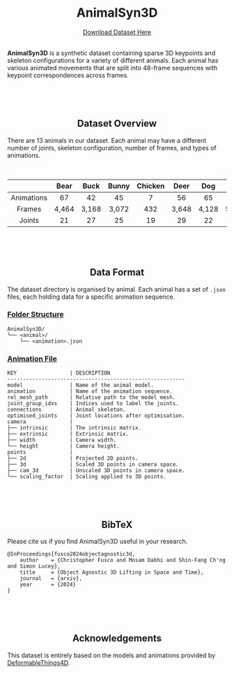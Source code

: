 <div align="center">

  # AnimalSyn3D 

</div>

<div align="center">
  <a href="https://github.com/CJcool06/AnimalSyn3D/releases">Download Dataset Here</a>
</div>
<br />

**AnimalSyn3D** is a synthetic dataset containing sparse 3D keypoints and skeleton configurations for a variety of different animals. Each animal has various animated movements that are split into 48-frame sequences with keypoint correspondences across frames.

<!--
**\<Put main graphic here\>**  
-->

<br />
<div align="center" style="padding-top: 30px;">

  ## Dataset Overview

</div>

There are 13 animals in our dataset. Each animal may have a different number of joints, skeleton configuration, number of frames, and types of animations.

<br />

<div align="center">

  |  | Bear | Buck | Bunny | Chicken | Deer | Dog | Elk | Fox | Moose | Puma | Rabbit | Raccoon | Tiger | Total |
  | :-: | :-: | :-: | :-: | :-: | :-: | :-: | :-: | :-: | :-: | :-: | :-: | :-: | :-: | :-: |
  | Animations | 67 | 42 | 45 | 7 | 56 | 65 | 67 | 37 | 59 | 68 | 45 | 54 | 66 | 678 |
  | Frames | 4,464 | 3,168 | 3,072 | 432 | 3,648 | 4,128 | 5,328 | 2,304 | 3,792 | 5,808 | 3,072 | 4,176 | 4,992 | 48,384 |
  | Joints | 21 | 27 | 25 | 19 | 29 | 22 | 26 | 26 | 29 | 26 | 25 | 28 | 27 | 330 |

</div>
<br />


<div align="center" style="padding-top: 30px;">

  ## Data Format 

</div>
<!-- <br /> -->

The dataset directory is organised by animal. Each animal has a set of `.json` files, each holding data for a specific animation sequence.

### <u>Folder Structure</u>
```
AnimalSyn3D/
└── <animal>/
    └── <animation>.json
```


### <u>Animation File</u>
```
KEY                 | DESCRIPTION
---------------------------------------------------------
model               | Name of the animal model.
animation           | Name of the animation sequence.
rel_mesh_path       | Relative path to the model mesh.
joint_group_idxs    | Indices used to label the joints.
connections         | Animal skeleton.
optimised_joints    | Joint locations after optimisation.
camera              | 
├── intrinsic       | The intrinsic matrix.
├── extrinsic       | Extrinsic matrix.
├── width           | Camera width.
└── height          | Camera height.
points              | 
├── 2d              | Projected 2D points.
├── 3d              | Scaled 3D points in camera space.
├── cam_3d          | Unscaled 3D points in camera space.
└── scaling_factor  | Scaling applied to 3D points.
```

<br />
<div align="center" style="padding-top: 30px;">

  ## BibTeX

</div>

Please cite us if you find AnimalSyn3D useful in your research.

```
@InProceedings{fusco2024objectagnostic3d,
    author    = {Christopher Fusco and Mosam Dabhi and Shin-Fang Ch'ng and Simon Lucey},
    title     = {Object Agnostic 3D Lifting in Space and Time},
    journal   = {arxiv},
    year      = {2024}
}
```

<br />
<div align="center" style="padding-top: 30px;">

  ## Acknowledgements

</div>

This dataset is entirely based on the models and animations provided by <a target="_black" href="https://github.com/rabbityl/DeformingThings4D?tab=readme-ov-file">DeformableThings4D</a>.
